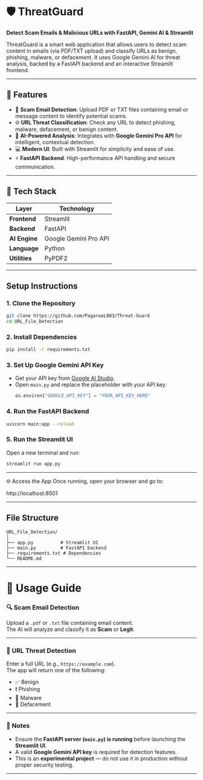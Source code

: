 # 🛡️ ThreatGuard

**Detect Scam Emails & Malicious URLs with FastAPI, Gemini AI & Streamlit**

ThreatGuard is a smart web application that allows users to detect scam content in emails (via PDF/TXT upload) and classify URLs as benign, phishing, malware, or defacement. 
It uses Google Gemini AI for threat analysis, backed by a FastAPI backend and an interactive Streamlit frontend.

---

## 🚀 Features

- 📄 **Scam Email Detection**: Upload PDF or TXT files containing email or message content to identify potential scams.
- 🌐 **URL Threat Classification**: Check any URL to detect phishing, malware, defacement, or benign content.
- 🤖 **AI-Powered Analysis**: Integrates with **Google Gemini Pro API** for intelligent, contextual detection.
- 💻 **Modern UI**: Built with Streamlit for simplicity and ease of use.
- ⚡ **FastAPI Backend**: High-performance API handling and secure communication.

---

## 🧰 Tech Stack

| Layer        | Technology               |
|--------------|--------------------------|
| **Frontend** | Streamlit                |
| **Backend**  | FastAPI                  |
| **AI Engine**| Google Gemini Pro API    |
| **Language** | Python                   |
| **Utilities**| PyPDF2                   |

---

## Setup Instructions

### 1. Clone the Repository

```bash
git clone https://github.com/PagarwaL003/Threat-Guard
cd URL_File_Detection
```

### 2. Install Dependencies

```bash
pip install -r requirements.txt
```

### 3. Set Up Google Gemini API Key

- Get your API key from [Google AI Studio](https://aistudio.google.com/app/apikey).
- Open `main.py` and replace the placeholder with your API key:
  ```python
  os.environ["GOOGLE_API_KEY"] = "YOUR_API_KEY_HERE"
  ```

### 4. Run the FastAPI Backend

```bash
uvicorn main:app --reload
```

### 5. Run the Streamlit UI

Open a new terminal and run:
```bash
streamlit run app.py
```

---

🌐 Access the App
Once running, open your browser and go to:

http://localhost:8501

---

## File Structure

```
URL_File_Detection/
│
├── app.py          # Streamlit UI
├── main.py         # FastAPI backend
├── requirements.txt # Dependencies
└── README.md
```

---

# 📌 Usage Guide

### 🔍 Scam Email Detection  
Upload a `.pdf` or `.txt` file containing email content.  
The AI will analyze and classify it as **Scam** or **Legit**.

---

### 🧪 URL Threat Detection  
Enter a full URL (e.g., `https://example.com`).  
The app will return one of the following:  
- ✅ Benign  
- ❗ Phishing  
- 🛑 Malware  
- 🚨 Defacement

---

### 🔐 Notes  
- Ensure the **FastAPI server (`main.py`) is running** before launching the **Streamlit UI**.  
- A valid **Google Gemini API key** is required for detection features.  
- This is an **experimental project** — do not use it in production without proper security testing.

---